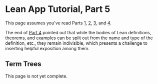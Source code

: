 
# Lean App Tutorial, Part 5

This page assumes you've read Parts [1](tutorial-1.md), [2](tutorial-2.md),
[3](tutorial-3.md), and [4](tutorial-4.md).

The end of [Part 4](tutorial-4.md) pointed out that while the bodies of Lean
definitions, theorems, and examples can be split out from the name and type
of the definition, etc., they remain indivisible, which presents a challenge
to inserting helpful exposition among them.

## Term Trees

This page is not yet complete.
